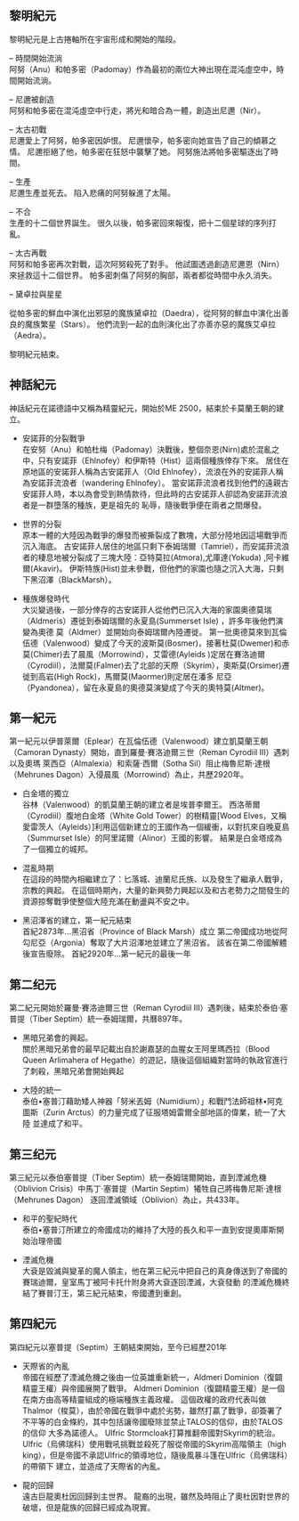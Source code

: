 ## 黎明紀元
黎明紀元是上古捲軸所在宇宙形成和開始的階段。  

– 時間開始流淌  
阿努（Anu）和帕多密（Padomay）作為最初的兩位大神出現在混沌虛空中，時間開始流淌。

– 尼邇被創造  
阿努和帕多密在混沌虛空中行走，將光和暗合為一體，創造出尼邇（Nir）。

– 太古初戰  
尼邇愛上了阿努，帕多密因妒恨。 尼邇懷孕，帕多密向她宣告了自己的傾慕之情。 尼邇拒絕了他，帕多密在狂怒中襲擊了她。 阿努施法將帕多密驅逐出了時間。


– 生產  
尼邇生產並死去。 陷入悲痛的阿努躲進了太陽。

– 不合  
生產的十二個世界誕生。 很久以後，帕多密回來報復，把十二個星球的序列打亂。

– 太古再戰  
阿努和帕多密再次對戰，這次阿努殺死了對手。 他試圖透過創造尼邇恩（Nirn）來拯救這十二個世界。 帕多密刺傷了阿努的胸部，兩者都從時間中永久消失。


– 黛卓拉與星星  

從帕多密的鮮血中演化出邪惡的魔族黛卓拉（Daedra），從阿努的鮮血中演化出善良的魔族繁星（Stars）。 他們流到一起的血則演化出了亦善亦惡的魔族艾卓拉（Aedra）。


黎明紀元結束。

## 神話紀元
神話紀元在諾德語中又稱為精靈紀元，開始於ME 2500，結束於卡莫蘭王朝的建立。  

- 安諾菲的分裂戰爭  
在安努（Anu）和帕杜梅（Padomay）決戰後，整個奈恩(Nirn)處於混亂之中，只有安諾菲（Ehlnofey）和伊斯特（Hist）這兩個種族倖存下來。 居住在原地區的安諾菲人稱為古安諾菲人（Old Ehlnofey），流浪在外的安諾菲人稱為安諾菲流浪者（wandering Ehlnofey）。 當安諾菲流浪者找到他們的遠親古安諾菲人時，本以為會受到熱情款待，但此時的古安諾菲人卻認為安諾菲流浪者是一群墮落的種族，更是祖先的 恥辱，隨後戰爭便在兩者之間爆發。

- 世界的分裂  
原本一體的大陸因為戰爭的爆發而被撕裂成了數塊，大部分陸地因這場戰爭而沉入海底。 古安諾菲人居住的地區只剩下泰姆瑞爾（Tamriel），而安諾菲流浪者的棲息地被分裂成了三塊大陸：亞特莫拉(Atmora),尤庫達(Yokuda) ,阿卡維爾(Akavir)。 伊斯特族(Hist)並未參戰，但他們的家園也隨之沉入大海，只剩下黑沼澤（BlackMarsh）。

- 種族爆發時代  
大災變過後，一部分倖存的古安諾菲人從他們已沉入大海的家園奧德莫瑞（Aldmeris）遷徙到泰姆瑞爾的永夏島(Summerset Isle) ，許多年後他們演變為奧德 莫（Aldmer）並開始向泰姆瑞爾內陸遷徙。 第一批奧德莫來到瓦倫伍德（Valenwood）變成了今天的波斯莫(Bosmer)，接著杜莫(Dwemer)和赤莫(Chimer)去了晨風（Morrowind），艾雷德(Ayleids )定居在賽洛迪爾（Cyrodiil），法爾莫(Falmer)去了北部的天際（Skyrim），奧斯莫(Orsimer)遷徙到高岩(High Rock)，馬爾莫(Maormer)則定居在潘多 尼亞（Pyandonea），留在永夏島的奧德莫演變成了今天的奧特莫(Altmer)。

## 第一紀元
第一紀元以伊普萊爾（Eplear）在瓦倫伍德（Valenwood）建立凱莫蘭王朝（Camoran Dynasty）開始，直到羅曼·賽洛迪爾三世（Reman Cyrodiil III）遇刺以及奧瑪 萊西亞（Almalexia）和索薩·西爾（Sotha Sil）阻止梅魯尼斯·達根（Mehrunes Dagon）入侵晨風（Morrowind）為止，共歷2920年。

- 白金塔的獨立  
谷林（Valenwood）的凱莫蘭王朝的建立者是埃普李爾王。 西洛蒂爾（Cyrodiil）腹地白金塔（White Gold Tower）的樹精靈[Wood Elves，又稱愛雷茨人（Ayleids）]利用這個新建立的王國作為一個緩衝，以對抗來自晚夏島（Summurset Isle）的阿里諾爾（Alinor）王國的影響。 結果是白金塔成為了一個獨立的城邦。

- 混亂時期  
在這段的時間內相繼建立了：匕落城、迪蘭尼氏族、以及發生了繼承人戰爭，宗教的興起。 在這個時期內，大量的新興勢力興起以及和古老勢力之間發生的資源掠奪戰爭使整個大陸充滿在動盪與不安之中。

- 黑沼澤省的建立，第一紀元結束  
首紀2873年…黑沼省（Province of Black Marsh）成立
第二帝國成功地從阿勾尼亞（Argonia）奪取了大片沼澤地並建立了黑沼省。 該省在第二帝國解體後宣告廢除。
首紀2920年…第一紀元的最後一年

## 第二纪元
第二紀元開始於羅曼·賽洛迪爾三世（Reman Cyrodiil III）遇刺後，結束於泰伯·塞普提（Tiber Septim）統一泰姆瑞爾，共曆897年。

- 黑暗兄弟會的興起。  
關於黑暗兄弟會的最早記載出自於謝嘉瑟的血腥女王阿里瑪西拉（Blood Queen Arlimahera of Hegathe）的遊記，隨後這個組織對當時的執政官進行了刺殺，黑暗兄弟會開始興起

- 大陸的統一  
泰伯•塞普汀藉助矮人神器「努米丟姆（Numidium）」和戰鬥法師祖林•阿克圖斯（Zurin Arctus）的力量完成了征服塔姆雷爾全部地區的偉業，統一了大陸 並達成了和平。

## 第三纪元
第三紀元以泰伯塞普提（Tiber Septim）統一泰姆瑞爾開始，直到湮滅危機（Oblivion Crisis）中馬丁·塞普提（Martin Septim）犧牲自己將梅魯尼斯·達根（Mehrunes Dagon） 逐回湮滅領域（Oblivion）為止，共433年。

- 和平的聖紀時代  
泰伯•塞普汀所建立的帝國成功的維持了大陸的長久和平一直到安提奧庫斯開始治理帝國


- 湮滅危機  
大袞是毀滅與變革的魔人領主，他在第三紀元中把自己的真身傳送到了帝國的賽瑞迪爾，皇室馬丁被阿卡托什附身將大袞逐回湮滅，大袞發動 的湮滅危機終結了賽普汀王，第三紀元結束，帝國遭到重創。

## 第四紀元
第四紀元以塞普提（Septim）王朝結束開始，至今已經歷201年

- 天際省的內亂  
帝國在經歷了湮滅危機之後由一位英雄重新統一，Aldmeri Dominion（復闢精靈王權）與帝國展開了戰爭。 Aldmeri Dominion（復闢精靈王權）是一個在南方由高等精靈組成的極端種族主義政權。 這個政權的政府代表叫做Thalmor（梭莫），由於帝國在戰爭中處於劣勢，雖然打贏了戰爭，卻簽署了不平等的白金條約，其中包括讓帝國廢除並禁止TALOS的信仰，由於TALOS的信仰 大多為諾德人。 Ulfric Stormcloak打算推翻帝國對Skyrim的統治。 Ulfric（烏佛瑞科）使用戰吼挑戰並殺死了服從帝國的Skyrim高階領主（high king），但是帝國不承認Ulfric的領導地位，隨後風暴斗篷在Ulfric（烏佛瑞科）的帶領下 建立，並造成了天際省的內亂。

- 龍的回歸  
遠古巨龍奧杜因回歸到主世界。 龍裔的出現，雖然及時阻止了奧杜因對世界的破壞，但是龍族的回歸已經成為現實。

